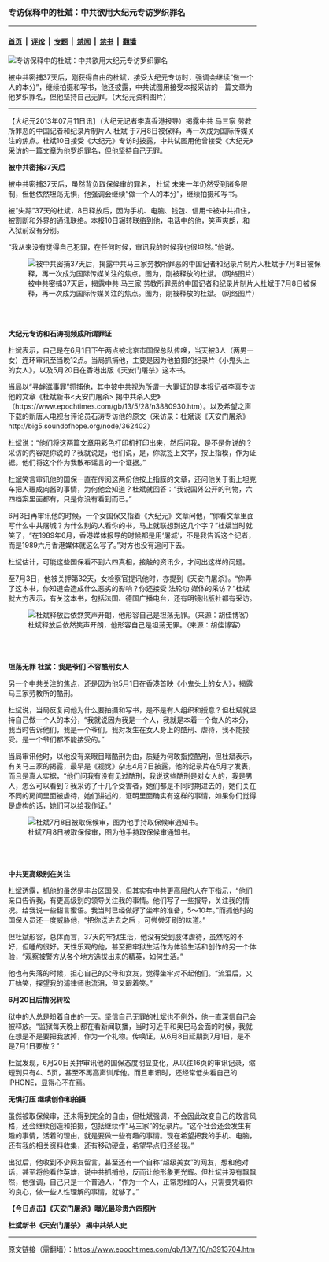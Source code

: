 ### 专访保释中的杜斌：中共欲用大纪元专访罗织罪名

---

#### [首页](../../../..?n3913704) &nbsp;|&nbsp; [评论](../../../../../epoch-comment?n3913704) &nbsp;|&nbsp; [专题](../../../../../epoch-special?n3913704) &nbsp;|&nbsp; [禁闻](../../../../../epoch-news?n3913704) &nbsp;|&nbsp; [禁书](../../../../../books?n3913704) &nbsp;|&nbsp; [翻墙](https://github.com/gfw-breaker/nogfw/blob/master/README.md?n3913704)


<div><img alt="专访保释中的杜斌：中共欲用大纪元专访罗织罪名" class="attachment-djy_600_400 size-djy_600_400 wp-post-image" src="https://i.epochtimes.com/assets/uploads/2013/07/1304280711231999-600x400.jpg"/>
<div class="caption">
 <p>
  被中共密捕37天后，刚获得自由的杜斌，接受大纪元专访时，强调会继续“做一个人的本分”，继续拍摄和写书，他还披露，中共试图用接受本报采访的一篇文章为他罗织罪名，但他坚持自己无罪。（大纪元资料图片）
 </p>
</div></div><hr/><div class="post_content" id="artbody" itemprop="articleBody">
 <!-- article content begin -->
 <p>
  【大纪元2013年07月11日讯】（大纪元记者李真香港报导）揭露中共
  <ok href="https://www.epochtimes.com/gb/tag/%E9%A9%AC%E4%B8%89%E5%AE%B6.html">
   马三家
  </ok>
  劳教所罪恶的中国记者和纪录片制片人
  <ok href="https://www.epochtimes.com/gb/tag/%E6%9D%9C%E6%96%8C.html">
   杜斌
  </ok>
  于7月8日被保释，再一次成为国际传媒关注的焦点。杜斌10日接受《大纪元》专访时披露，中共试图用他曾接受《大纪元》采访的一篇文章为他罗织罪名，但他坚持自己无罪。
 </p>
 <p>
  <b>
   被中共密捕37天后
  </b>
 </p>
 <p>
  被中共密捕37天后，虽然背负取保候审的罪名，
  <ok href="https://www.epochtimes.com/gb/tag/%E6%9D%9C%E6%96%8C.html">
   杜斌
  </ok>
  未来一年仍然受到诸多限制，但他依然坦荡无惧，他强调会继续“做一个人的本分”，继续拍摄和写书。
 </p>
 <p>
  被“失踪”37天的杜斌，8日释放后，因为手机、电脑、钱包、信用卡被中共扣住，被割断和外界的通讯联络。本报10日辗转联络到他，电话中的他，笑声爽朗，和入狱前没有分别。
 </p>
 <p>
  “我从来没有觉得自己犯罪，在任何时候，审讯我的时候我也很坦然。”他说。
 </p>
 <figure aria-describedby="caption-attachment-6726914" class="wp-caption aligncenter" id="attachment_6726914" style="width: 600px">
  <ok href=" https://i.epochtimes.com/assets/uploads/2013/07/1307101029272320-600x800.jpg" rel="noreferrer noopener" target="_blank">
   <img alt="被中共密捕37天后，揭露中共马三家劳教所罪恶的中国记者和纪录片制片人杜斌于7月8日被保释，再一次成为国际传媒关注的焦点。图为，刚被释放的杜斌。（网络图片）" class="size-large wp-image-6726914" src="https://i.epochtimes.com/assets/uploads/2013/07/1307101029272320-600x800.jpg" title="被中共密捕37天后，揭露中共马三家劳教所罪恶的中国记者和纪录片制片人杜斌于7月8日被保释，再一次成为国际传媒关注的焦点。图为，刚被释放的杜斌。（网络图片）"/>
  </ok>
  <br/><figcaption class="wp-caption-text" id="caption-attachment-6726914">
   被中共密捕37天后，揭露中共
   <ok href="https://www.epochtimes.com/gb/tag/%E9%A9%AC%E4%B8%89%E5%AE%B6.html">
    马三家
   </ok>
   劳教所罪恶的中国记者和纪录片制片人杜斌于7月8日被保释，再一次成为国际传媒关注的焦点。图为，刚被释放的杜斌。（网络图片）
  </figcaption><br/>
 </figure><br/>
 <p>
  <b>
   大纪元专访和石涛视频成所谓罪证
  </b>
 </p>
 <p>
  杜斌表示，自己是在6月1日下午两点被北京市国保总队传唤，当天被3人（两男一女）连环审讯至当晚12点。当局抓捕他，主要是因为他拍摄的纪录片《小鬼头上的女人》，以及5月20日在香港出版《天安门屠杀》这本书。
 </p>
 <p>
  当局以“寻衅滋事罪”抓捕他，其中被中共视为所谓一大罪证的是本报记者李真专访他的文章《杜斌新书&lt;天安门屠杀&gt; 揭中共杀人史》（https://www.epochtimes.com/gb/13/5/28/n3880930.htm）。以及希望之声下载的新唐人电视台评论员石涛专访他的原文（采访录：杜斌谈《天安门屠杀》http://big5.soundofhope.org/node/362402）
 </p>
 <p>
  杜斌说：“他们将这两篇文章用彩色打印机打印出来，然后问我，是不是你说的？采访的内容是你说的？我就说是，他们说，是，你就签上文字，按上指模，作为证据。他们将这个作为我散布谣言的一个证据。”
 </p>
 <p>
  杜斌笑言审讯他的国保一直在传阅这两份他按上指膜的文章，还问他关于街上坦克车把人碾成肉酱的事情，为何他会知道？杜斌就回答：“我说国外公开的刊物，六四档案里面都有，只是你没有看到而已。”
 </p>
 <p>
  6月3日再审讯他的时候，一个女国保又指着《大纪元》文章问他，“你看文章里面写什么中共屠城？为什么别的人看你的书，马上就联想到这几个字？”杜斌当时就笑了，“在1989年6月，香港媒体报导的时候都是用‘屠城’，不是我告诉这个记者，而是1989六月香港媒体就这么写了。”对方也没有追问下去。
 </p>
 <p>
  杜斌估计，可能这些国保看不到六四真相，接触的资讯少，才问出这样的问题。
 </p>
 <p>
  至7月3日，他被关押第32天，女检察官提讯他时，亦提到《天安门屠杀》。“你弄了这本书，你知道会造成什么恶劣的影响？你还接受
  <ok href="https://www.epochtimes.com/gb/tag/%E6%B3%95%E8%BD%AE%E5%8A%9F.html">
   法轮功
  </ok>
  媒体的采访？”杜斌就大方表示，有关这本书，包括法国、德国广播电台，还有明镜出版社都有采访。
  <br/>
  <figure aria-describedby="caption-attachment-6730154" class="wp-caption aligncenter" id="attachment_6730154" style="width: 600px">
   <ok href=" https://i.epochtimes.com/assets/uploads/2013/07/1307101120131991-600x399.jpg" rel="noreferrer noopener" target="_blank">
    <img alt="杜斌释放后依然笑声开朗，他形容自己是坦荡无罪。（来源：胡佳博客）" class="size-large wp-image-6730154" src="https://i.epochtimes.com/assets/uploads/2013/07/1307101120131991-600x399.jpg" title="杜斌释放后依然笑声开朗，他形容自己是坦荡无罪。（来源：胡佳博客）"/>
   </ok>
   <br/><figcaption class="wp-caption-text" id="caption-attachment-6730154">
    杜斌释放后依然笑声开朗，他形容自己是坦荡无罪。（来源：胡佳博客）
   </figcaption><br/>
  </figure><br/>
  <br/>
  <b>
   坦荡无罪 杜斌：我是爷们 不容酷刑女人
  </b>
 </p>
 <p>
  另一个中共关注的焦点，还是因为他5月1日在香港首映《小鬼头上的女人》，揭露马三家劳教所的酷刑。
 </p>
 <p>
  杜斌说，当局反复问他为什么要拍摄和写书，是不是有人组织和授意？但杜斌就坚持自己做一个人的本分，“我就说因为我是一个人，我就是本着一个做人的本分，我当时告诉他们，我是一个爷们。我对发生在女人身上的酷刑、虐待，我不能接受。是一个爷们都不能接受的。”
 </p>
 <p>
  当局审讯他时，以他没有亲眼目睹酷刑为由，质疑为何敢指控酷刑，但杜斌表示，有关马三家的揭露，最早是《视觉》杂志4月7日披露，他的纪录片在5月才发表，而且是真人实据，“他们问我有没有见过酷刑，我说这些酷刑是对女人的，我是男人，怎么可以看到？我采访了十几个受害者，她们都是不同时期进去的，她们关在不同的房间里面被虐待，她们讲述的，证明里面确实有这样的事情，如果你们觉得是虚构的话，她们可以给我作证。”
  <br/>
  <figure aria-describedby="caption-attachment-6730163" class="wp-caption aligncenter" id="attachment_6730163" style="width: 600px">
   <ok href=" https://i.epochtimes.com/assets/uploads/2013/07/1307101121461991-600x800.jpg" rel="noreferrer noopener" target="_blank">
    <img alt="杜斌7月8日被取保候审，图为他手持取保候审通知书。" class="size-large wp-image-6730163" src="https://i.epochtimes.com/assets/uploads/2013/07/1307101121461991-600x800.jpg" title="杜斌7月8日被取保候审，图为他手持取保候审通知书。"/>
   </ok>
   <br/><figcaption class="wp-caption-text" id="caption-attachment-6730163">
    杜斌7月8日被取保候审，图为他手持取保候审通知书。
   </figcaption><br/>
  </figure><br/>
  <br/>
  <b>
   中共更高级别在关注
  </b>
 </p>
 <p>
  杜斌透露，抓他的虽然是丰台区国保，但其实有中共更高层的人在下指示，“他们亲口告诉我，有更高级别的领导关注我的事情。他们写了一些报导，关注我的情况。给我说一些甜言蜜语。我当时已经做好了坐牢的准备，5～10年。”而抓他时的国保人员还一度威胁他，“把你送进去之后 ，可尝尝牙刷的味道。”
 </p>
 <p>
  但杜斌形容，总体而言，37天的牢狱生活，他没有受到肢体虐待，虽然吃的不好，但睡的很好。天性乐观的他，甚至把牢狱生活作为体验生活和创作的另一个体验，“观察被警方从各个地方选拔出来的精英，如何生活。”
 </p>
 <p>
  他也有失落的时候，担心自己的父母和女友，觉得坐牢对不起他们。“流泪后，又开始笑，探望我的浦律师也流泪，但又跟着笑。”
 </p>
 <p>
  <b>
   6月20日后情况转松
  </b>
 </p>
 <p>
  狱中的人总是盼着自由的一天。坚信自己无罪的杜斌也不例外，他一直深信自己会被释放。“监狱每天晚上都在看新闻联播，当时习近平和奥巴马会面的时候，我就在想是不是要把我放掉，作为一个礼物。传唤证，从6月8日延期到7月1日，是不是7月1日要放？”
 </p>
 <p>
  杜斌发现，6月20日关押审讯他的国保态度明显变化，从以往16页的审讯记录，缩短到只有4、5页，甚至不再高声训斥他。而且审讯时，还经常低头看自己的IPHONE，显得心不在焉。
 </p>
 <p>
  <b>
   无惧打压 继续创作和拍摄
  </b>
 </p>
 <p>
  虽然被取保候审，还未得到完全的自由，但杜斌强调，不会因此改变自己的敢言风格，还会继续创造和拍摄，包括继续作“马三家”的纪录片。“这个社会还会发生有趣的事情，活着的理由，就是要做一些有趣的事情。现在希望把我的手机、电脑，还有我的相关资料收集，还有移动硬盘，希望早点归还给我。”
 </p>
 <p>
  出狱后，他收到不少网友留言，甚至还有一个自称“超级美女”的网友，想和他对话，甚至将他看作英雄，说中共抓捕他，反而让他形象更光辉。但杜斌并没有飘飘然，他强调，自己只是一个普通人，“作为一个人，正常思维的人，只需要凭着你的良心，做一些人性理解的事情，就够了。”
 </p>
 <p>
  <b>
   【今日点击】《天安门屠杀》曝光最珍贵六四照片
  </b>
  <br/>
 </p>
 <p>
 </p>
 <p>
  <b>
   杜斌新书《天安门屠杀》 揭中共杀人史
  </b>
  <br/>
 </p>
 <!-- article content end -->
 <div id="below_article_ad">
 </div>
</div>


---

原文链接（需翻墙）：https://www.epochtimes.com/gb/13/7/10/n3913704.htm